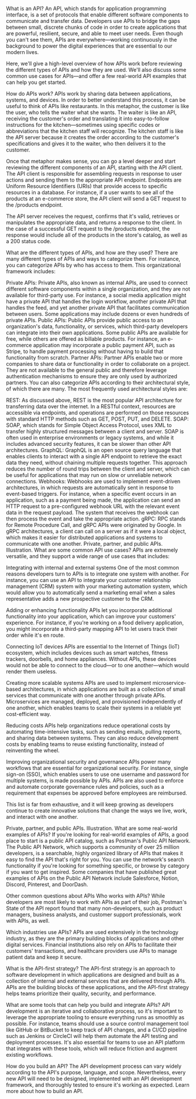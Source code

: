 What is an API?
An API, which stands for application programming interface, is a set of protocols that enable different software components to communicate and transfer data. Developers use APIs to bridge the gaps between small, discrete chunks of code in order to create applications that are powerful, resilient, secure, and able to meet user needs. Even though you can't see them, APIs are everywhere—working continuously in the background to power the digital experiences that are essential to our modern lives.

Here, we'll give a high-level overview of how APIs work before reviewing the different types of APIs and how they are used. We'll also discuss some common use cases for APIs—and offer a few real-world API examples that can help you get started.

How do APIs work?
APIs work by sharing data between applications, systems, and devices. In order to better understand this process, it can be useful to think of APIs like restaurants. In this metaphor, the customer is like the user, who tells the waiter what she wants. The waiter is like an API, receiving the customer's order and translating it into easy-to-follow instructions for the kitchen—sometimes using specific codes or abbreviations that the kitchen staff will recognize. The kitchen staff is like the API server because it creates the order according to the customer's specifications and gives it to the waiter, who then delivers it to the customer.

Once that metaphor makes sense, you can go a level deeper and start reviewing the different components of an API, starting with the API client. The API client is responsible for assembling requests in response to user actions and sending them to the appropriate API endpoint. Endpoints are Uniform Resource Identifiers (URIs) that provide access to specific resources in a database. For instance, if a user wants to see all of the products at an e-commerce store, the API client will send a GET request to the /products endpoint.

The API server receives the request, confirms that it's valid, retrieves or manipulates the appropriate data, and returns a response to the client. In the case of a successful GET request to the /products endpoint, the response would include all of the products in the store's catalog, as well as a 200 status code.

What are the different types of APIs, and how are they used?
There are many different types of APIs and ways to categorize them. For instance, you can categorize APIs by who has access to them. This organizational framework includes:

Private APIs: Private APIs, also known as internal APIs, are used to connect different software components within a single organization, and they are not available for third-party use. For instance, a social media application might have a private API that handles the login workflow, another private API that handles the feed, and yet another private API that facilitates communication between users. Some applications may include dozens or even hundreds of private APIs.
Public APIs: Public APIs provide public access to an organization's data, functionality, or services, which third-party developers can integrate into their own applications. Some public APIs are available for free, while others are offered as billable products. For instance, an e-commerce application may incorporate a public payment API, such as Stripe, to handle payment processing without having to build that functionality from scratch.
Partner APIs: Partner APIs enable two or more companies to share data or functionality in order to collaborate on a project. They are not available to the general public and therefore leverage authentication mechanisms to ensure they are only used by authorized partners.
You can also categorize APIs according to their architectural style, of which there are many. The most frequently used architectural styles are:

REST: As discussed above, REST is the most popular API architecture for transferring data over the internet. In a RESTful context, resources are accessible via endpoints, and operations are performed on those resources with standard HTTP methods such as GET, POST, PUT, and DELETE.
SOAP: SOAP, which stands for Simple Object Access Protocol, uses XML to transfer highly structured messages between a client and server. SOAP is often used in enterprise environments or legacy systems, and while it includes advanced security features, it can be slower than other API architectures.
GraphQL: GraphQL is an open source query language that enables clients to interact with a single API endpoint to retrieve the exact data they need, without chaining multiple requests together. This approach reduces the number of round trips between the client and server, which can be useful for applications that may run on slow or unreliable network connections.
Webhooks: Webhooks are used to implement event-driven architectures, in which requests are automatically sent in response to event-based triggers. For instance, when a specific event occurs in an application, such as a payment being made, the application can send an HTTP request to a pre-configured webhook URL with the relevant event data in the request payload. The system that receives the webhook can then process the event and take the appropriate action.
gRPC: RPC stands for Remote Procedure Call, and gRPC APIs were originated by Google. In gRPC architectures, a client can call on a server as if it were a local object, which makes it easier for distributed applications and systems to communicate with one another.
Private, partner, and public APIs. Illustration.
What are some common API use cases?
APIs are extremely versatile, and they support a wide range of use cases that includes:

Integrating with internal and external systems
One of the most common reasons developers turn to APIs is to integrate one system with another. For instance, you can use an API to integrate your customer relationship management (CRM) system with your marketing automation system, which would allow you to automatically send a marketing email when a sales representative adds a new prospective customer to the CRM.

Adding or enhancing functionality
APIs let you incorporate additional functionality into your application, which can improve your customers' experience. For instance, if you're working on a food delivery application, you might incorporate a third-party mapping API to let users track their order while it's en route.

Connecting IoT devices
APIs are essential to the Internet of Things (IoT) ecosystem, which includes devices such as smart watches, fitness trackers, doorbells, and home appliances. Without APIs, these devices would not be able to connect to the cloud—or to one another—which would render them useless.

Creating more scalable systems
APIs are used to implement microservice-based architectures, in which applications are built as a collection of small services that communicate with one another through private APIs. Microservices are managed, deployed, and provisioned independently of one another, which enables teams to scale their systems in a reliable yet cost-efficient way.

Reducing costs
APIs help organizations reduce operational costs by automating time-intensive tasks, such as sending emails, pulling reports, and sharing data between systems. They can also reduce development costs by enabling teams to reuse existing functionality, instead of reinventing the wheel.

Improving organizational security and governance
APIs power many workflows that are essential for organizational security. For instance, single sign-on (SSO), which enables users to use one username and password for multiple systems, is made possible by APIs. APIs are also used to enforce and automate corporate governance rules and policies, such as a requirement that expenses be approved before employees are reimbursed.

This list is far from exhaustive, and it will keep growing as developers continue to create innovative solutions that change the ways we live, work, and interact with one another.

Private, partner, and public APIs. Illustration.
What are some real-world examples of APIs?
If you're looking for real-world examples of APIs, a good place to start is a public API catalog, such as Postman's Public API Network. The Public API Network, which supports a community of over 25 million developers, is a searchable, highly organized library of APIs that makes it easy to find the API that's right for you. You can use the network's search functionality if you're looking for something specific, or browse by category if you want to get inspired. Some companies that have published great examples of APIs on the Public API Network include Salesforce, Notion, Discord, Pinterest, and DoorDash.

Other common questions about APIs
Who works with APIs?
While developers are most likely to work with APIs as part of their job, Postman's State of the API report found that many non-developers, such as product managers, business analysts, and customer support professionals, work with APIs, as well.

Which industries use APIs?
APIs are used extensively in the technology industry, as they are the primary building blocks of applications and other digital services. Financial institutions also rely on APIs to facilitate their customers' transactions, and healthcare providers use APIs to manage patient data and keep it secure.

What is the API-first strategy?
The API-first strategy is an approach to software development in which applications are designed and built as a collection of internal and external services that are delivered through APIs. APIs are the building blocks of these applications, and the API-first strategy helps teams prioritize their quality, security, and performance.

What are some tools that can help you build and integrate APIs?
API development is an iterative and collaborative process, so it's important to leverage the appropriate tooling to ensure everything runs as smoothly as possible. For instance, teams should use a source control management tool like GitHub or BitBucket to keep track of API changes, and a CI/CD pipeline such as Jenkins or CircleCI will help them automate the API testing and deployment processes. It's also essential for teams to use an API platform that integrates with these tools, which will reduce friction and augment existing workflows.

How do you build an API?
The API development process can vary widely according to the API's purpose, language, and scope. Nevertheless, every new API will need to be designed, implemented with an API development framework, and thoroughly tested to ensure it's working as expected. Learn more about how to build an API.